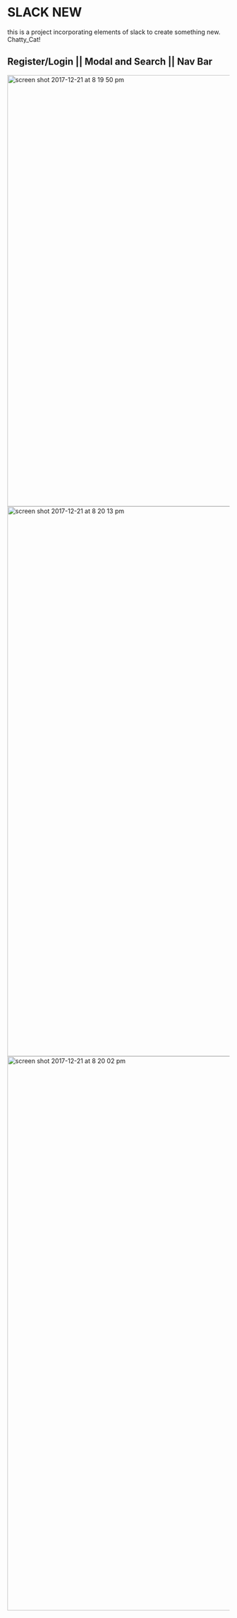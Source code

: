 # SLACK NEW

this is a project incorporating elements of slack to create something new. Chatty_Cat!
## **Register/Login** || **Modal and Search** || **Nav Bar**
<img width="975" alt="screen shot 2017-12-21 at 8 19 50 pm" src="https://user-images.githubusercontent.com/30353378/34282617-795f3c48-e68c-11e7-8beb-3b05e6ac0132.png">
<img width="1243" alt="screen shot 2017-12-21 at 8 20 13 pm" src="https://user-images.githubusercontent.com/30353378/34282624-898f9fa4-e68c-11e7-96b2-04ba9fb8535c.png">



<img width="1253" alt="screen shot 2017-12-21 at 8 20 02 pm" src="https://user-images.githubusercontent.com/30353378/34282622-83f28930-e68c-11e7-8880-6ae96c91c65c.png">
<BR>

